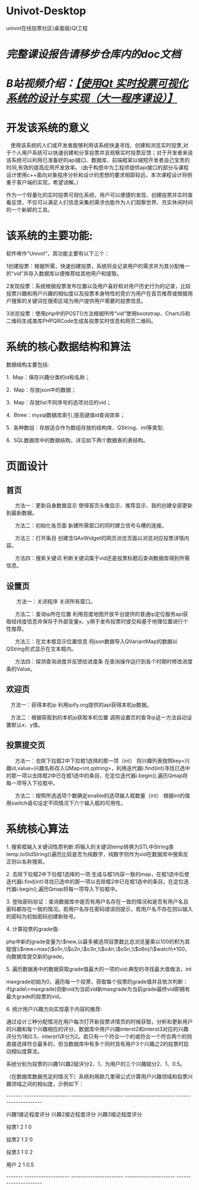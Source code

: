 # Univot-Desktop
univot在线投票社区(桌面版)Qt工程
# **_完整课设报告请移步仓库内的doc文档_**

# **_B站视频介绍：_**[**_【使用Qt 实时投票可视化系统的设计与实现（大一程序课设）】_**](https://www.bilibili.com/video/BV1Qg4y1p7Ww/?share_source=copy_web&vd_source=a46b35cf3ff7a729ca4ee2ece2826c0b)

  

# 开发该系统的意义

   使用该系统的人们或开发者能够利用该系统快速寻找、创建和浏览实时投票,对于个人用户系统可以快速创建和分享投票并且观察实时投票反馈；对于开发者来说该系统可以利用已准备好的api接口、数据库、前端框架以缩短开发者自己宝贵的时间,有效的提高应用开发效率。（由于构思中为工程师提供api接口的部分与课程设计使用c++面向对象程序分析和设计的思想的要求相距较远，本次课程设计将侧重于客户端的实现，希望谅解。）

作为一个轻量化的实时投票可视化系统，用户可以便捷的发现、创建投票并实时查看反馈，不仅可以满足人们信息采集的需求也能作为人们观察世界、充实休闲时间的一个新颖的工具。

  

# 该系统的主要功能:

软件唤作“Univot”，其功能主要有以下三个：

1创建投票：根据所需，快速创建投票，系统将会记录用户的需求并为其分配唯一的“vid”并存入数据库以便推荐给其他用户和提取。

2发现投票：系统根据投票发布位置以及用户喜好和对用户历史行为的记录，比较投票兴趣和用户兴趣的相似度以及投票本身特性的竞价为用户在首页推荐或根据用户搜索的关键词在搜索区域为用户提供用户需要的投票信息。

3浏览投票：使用php中的POST()方法根据所传“vid”使用bootstrap、ChartJS和二维码生成类库PHPQRCode生成各投票实时信息和网页二维码。

  

# 系统的核心数据结构和算法

数据结构主要包括:

1.  Map：保存兴趣分类的id和名称；

2.  Map：存放json中的数据；

3.  Map：存放list不同序号的选项对应的vid；

4.  Btree：mysql数据库索引,提高键值id查询效率；

5.  各种数组：存放适合作为数组存放的结构体、QString、int等类型;

6.  SQL数据库中的数据结构，详见如下两个数据表的表结构。

  

# 页面设计

## 首页

      方法一：更新自身数据显示 使得首页头像显示、推荐显示、我的创建全部更新到最新数据。

      方法二：初始化各页面 新建所需窗口的同时建立信号与槽的连接。

      方法三：打开条目 创建含QAxWidget的网页浏览页面以浏览对应投票详情内容。

      方法四：搜索关键词 判断关键词属于vid还是投票标题后查询数据库得到所需信息。

## 设置页

       方法一：关闭程序 关闭所有窗口。

      方法二：查询ip所在位置 利用百度地图开放平台提供的普通ip定位服务api获取经纬度信息并保存于外部变量x、y用于发布投票时提交和基于地理位置进行个性推荐。

      方法三：在文本框显示位置信息 将json数据导入QVariantMap的数据以QString形式显示在文本框内。

      方法四：探测查询进度并反馈给进度条 在查询操作运行到各个时期时修改进度条的Value。

## 欢迎页

   方法一：获得本机ip 利用ipify.org提供的api获得本机ip数据。

   方法二：根据获取到的本机ip获取本机位置 调用设置页的查寻ip这一方法自动设置默认x、y值。

## 投票提交页

      方法一：去除下拉框2中下拉框1选择的那一项（int） 将兴趣列表按照key=兴趣id,value=兴趣名称存入QMap<int,qstring>，利用迭代器i.find(int)寻找已选中的那一项以去除框2中已在框1选中的条目，在定位迭代器i.begin(),遍历Qmap将每一项导入下拉框中。

      方法二：按照所选选项个数确定enable的选项输入框数量（int） 根据int的值用switch语句设定不同情况下六个输入框的可用性。

#   

# 系统核心算法

  

1\. 搜索框输入关键词性质判断:将输入的关键词temp转换为STL中String类temp.toStdString()遍历比较是否为纯数字，纯数字则作为vid在数据库中搜索反正则以名称搜索。

  

2\. 去除下拉框2中下拉框1选择的一项:生成与框1内容一致的map，在框1选中后使迭代器i.find(int)寻找已选中的那一项以去除框2中已在框1选中的条目，在定位迭代器i.begin(),遍历Qmap将每一项导入下拉框中。

  

3\. 登陆密码验证：查询数据库中是否有用户名存在一致的情况和是否有用户名且密码都存在一致的情况。若用户名存在密码错误则提示，若用户名不存在则以输入的密码为初始密码创建新账号。

  

4\. 计算投票的grade值:

php中新的grade变量为\\$new,以最多被选项目票数比总浏览量乘以100的积为其赋值\\$new=max(\\$o1n,\\$o2n,\\$o3n,\\$o4n,\\$o5n,\\$o6n)/\\$watch\\\*100，向数据库提交新的grade。

  

5\. 遍历数据表中的数据获取grade值最大的一项的vid:典型的寻找最大值做法，int

maxgrade初始为0，遍历每一个投票，获取每个投票的grade值并且依次判断：if(grade\\>maxgrade)则新vid为当前vid新maxgrade为当前grade最终vid即拥有最大grade的投票的vid。

  

6\. 统计用户兴趣方向实现基于内容的推荐:

  

通过设计三种分配情况在用户每次打开新投票详情页的时候获取，分析和更新用户的兴趣和每个兴趣相应的评分，数据库中用户兴趣interst2和interst3对应的兴趣评分为1和0.5，interst1评分为2。若只有一个符合一个的或符合一个符合两个的则直接选择符合最多的，但当数据库中有多个同时具有用户3个兴趣之2的投票时启动相似度算法。

  

系统分别为投票的兴趣1兴趣2赋评分2、1，为用户的三个兴趣赋分2、1、0.5。

  

（在数据库数据充足的情况下）系统利用欧几里得公式计算用户兴趣领域和投票兴趣领域之间的相似度，示例如下：

  

\------- ------------------- ---------------------- --------------------- ---------------------

兴趣1接近程度评分 兴趣2接近程度评分 兴趣3接近程度评分

  

投票1 2 1 0

  

投票2 1 2 0

  

投票3 1 0 2

  

用户 2 1 0.5

\------- ------------------- ---------------------- --------------------- ---------------------

